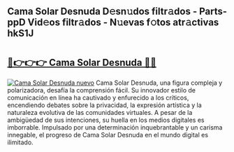 ## Cama Solar Desnuda D𝚎sn𝚞dos filtr𝚊dos - Parts-ppD Vid𝚎os filtr𝚊dos - N𝚞evas f𝚘tos atr𝚊ctivas hkS1J

# <h2><a href="http://mb5nh2.tromn.icu/?c=Cama+Solar+Desnuda">🔗👉👉👉 Cama Solar Desnuda 🔗🔗</a></h2>

[![Cama Solar Desnuda nuevo](https://i.imgur.com/pEAQMta.gif)](http://mb5nh2.tromn.icu/?c=Cama+Solar+Desnuda)
Cama Solar Desnuda, una figura compleja y polarizadora, desafía la comprensión fácil. Su innovador estilo de comunicación en línea ha cautivado y enfurecido a los críticos, encendiendo debates sobre la privacidad, la expresión artística y la naturaleza evolutiva de las comunidades virtuales. A pesar de la ambigüedad de sus intenciones, su huella en los medios digitales es imborrable. Impulsado por una determinación inquebrantable y un carisma innegable, el progreso de Cama Solar Desnuda en el mundo digital es ilimitado.
